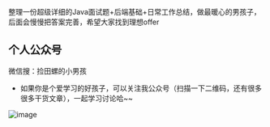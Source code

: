 整理一份超级详细的Java面试题+后端基础+日常工作总结，做最暖心的男孩子，后面会慢慢把答案完善，希望大家找到理想offer

## 个人公众号

微信搜：捡田螺的小男孩

- 如果你是个爱学习的好孩子，可以关注我公众号（扫描一下二维码，还有很多很多干货文章），一起学习讨论哈~~

![image](https://user-images.githubusercontent.com/20244922/179399354-8a9fd2a8-42ba-4303-9ce5-04891e899e6d.png)
